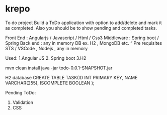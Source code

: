 # krepo
To do project
Build a ToDo application with option to 
add/delete 
and mark it as completed. Also you should be to show pending and completed tasks.

Front End : Angularjs / Javascript / Html / Css3
Middleware : Spring boot / Spring
Back end : any in memory DB ex. H2 , MongoDB etc.
“
Pre requisites 
STS / VSCode , Nodejs , any in memory 

Used:
1.Angular JS
2. Spring boot
3.H2

mvn clean install
java -jar todo-0.0.1-SNAPSHOT.jar

H2 database
CREATE TABLE TASK(ID INT PRIMARY KEY, NAME VARCHAR(255), ISCOMPLETE BOOLEAN );

Pending ToDo:
1. Validation
2. CSS
